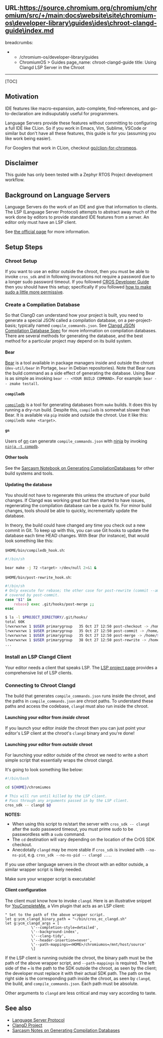 URL:https://source.chromium.org/chromium/chromium/src/+/main:docs\website\site\chromium-os\developer-library\guides\ides\chroot-clangd-guide\index.md
---
breadcrumbs:
- - /chromium-os/developer-library/guides
  - ChromiumOS > Guides
page_name: chroot-clangd-guide
title: Using Clangd LSP Server in the Chroot
---

[TOC]

## Motivation

IDE features like macro-expansion, auto-complete, find-references, and
go-to-declaration are indisuputably useful for programmers.

Language Servers provide these features without committing to configuring a full
IDE like CLion.
So if you work in Emacs, Vim, Sublime, VSCode or similar but don't have all
these features, this guide is for you (assuming you like work being easier).

For Googlers that work in CLion, checkout [go/clion-for-chromeos][go-clion].

## Disclaimer

This guide has only been tested with a Zephyr RTOS Project development workflow.

## Background on Language Servers

Language Servers do the work of an IDE and give that information to clients.
The LSP (Language Server Protocol) attempts to abstract away much of the work
done by editors to provide standard IDE features from a server.
An editor only must have an LSP client.

See [the official page][lsp] for more information.

## Setup Steps

### Chroot Setup

If you want to use an editor outside the chroot, then you must be able to invoke
`cros_sdk` and in following invocations not require a password due to a longer
sudo password timeout.
If you followed [CROS Developer Guide][cros-dev-guide] then you should have this
setup; specifically if you followed [how to make sudo a little more
permissive][permissive-sudo].

### Create a Compilation Database

So that ClangD can understand how your project is built, you need to generate a
special JSON called a compilation database, on a per-project-basis; typically
named `compile_commands.json`. See [Clangd JSON Compilation Database
Spec][clangd-c-db] for more information on compilation databases. There are
several methods for generating the database, and the best method for a
particular project may depend on its build system.

#### Bear

[Bear][bear] is a tool available in package managers inside and outside the
chroot (`dev-util/bear` in Portage, `bear` in Debian repositories). Note that
Bear runs the build command as a side effect of generating the database. Using
Bear is as simple as invoking `bear -- <YOUR BUILD COMMAND>`. For example: `bear
-- zmake testall`.

#### `compiledb`

[`compiledb`][compiledb] is a tool for generating databases from `make` builds.
It does this by running a dry-run build. Despite this, `compiledb` is somewhat
slower than Bear. It is available via `pip` inside and outside the chroot. Use
it like this: `compiledb make <target>`.

#### `gn`

Users of [gn][gn] can generate `compile_commands.json` with [ninja][ninja] by
invoking [`ninja -t compdb`][ninja-tools].

#### Other tools

See the [Sarcasm Notebook on Generating CompilationDatabases][sarcasm-c-db] for
other build systems and tools.

#### Updating the database

You should not have to regenerate this unless the structure of your build
changes. If Clangd was working great but then started to have issues,
regenerating the compilation database can be a quick fix. For minor build
changes, tools should be able to quickly, incrementally update the database.

In theory, the build could have changed any time you check out a new commit in
Git. To keep up with this, you can use Git hooks to update the database each
time HEAD changes. With Bear (for instance), that would look something like
this:

`$HOME/bin/compiledb_hook.sh`:
```sh
#!/bin/sh

bear make -j 72 <target> >/dev/null 2>&1 &
```

`$HOME/bin/post-rewrite_hook.sh`:
```sh
#!/bin/sh
# Only execute for rebase; the other case for post-rewrite (commit --amend) is
# covered by post-commit.
case "$1" in
    rebase) exec .git/hooks/post-merge ;;
esac
```

```sh
$ ls -l $PROJECT_DIRECTORY/.git/hooks/
total 60K
lrwxrwxrwx 1 $USER primarygroup   35 Oct 27 12:50 post-checkout -> /home/$USER/bin/compiledb_hook.sh
lrwxrwxrwx 1 $USER primarygroup   35 Oct 27 12:50 post-commit -> /home/$USER/bin/compiledb_hook.sh
lrwxrwxrwx 1 $USER primarygroup   35 Oct 27 12:50 post-merge -> /home/$USER/bin/compiledb_hook.sh
lrwxrwxrwx 1 $USER primarygroup   38 Oct 27 12:50 post-rewrite -> /home/$USER/bin/post-rewrite_hook.sh
...
```


[comment]: # (TODO http://b/204810365 - compilation db from emerge)

### Install an LSP Clangd Client

Your editor needs a client that speaks LSP.
The [LSP project page][lsp-clients] provides a comprehensive list of LSP
clients.

### Connecting to Chroot Clangd

The build that generates `compile_commands.json` runs inside the chroot, and the
paths in `compile_commands.json` are chroot paths. To understand these paths and
access the codebase, `clangd` must also run inside the chroot.

#### Launching your editor from *inside* chroot

If you launch your editor *inside* the chroot then you can just point your
editor's LSP client at the chroot's `clangd` binary and you're done!

#### Launching your editor from *outside* chroot

For launching your editor outside of the chroot we need to write a short simple
script that essentially wraps the chroot clangd.

It's going to look something like below:

```bash
#!/bin/bash

cd ${HOME}/chromiumos

# This will run until killed by the LSP client.
# Pass through any arguments passed in by the LSP client.
cros_sdk -- clangd $@
```

**NOTES:**
* When using this script to re/start the server with `cros_sdk -- clangd` after
  the sudo password timeout, you must prime sudo to be passwordless with a
  `sudo` command.
* The `cd` destination  will vary depending on the location of the CrOS SDK
  checkout.
* Anecdotally `clangd` may be more stable if `cros_sdk` is invoked with
  `--no-ns-pid`, e.g. `cros_sdk --no-ns-pid -- clangd ...`.


If you use other language servers in the chroot with an editor outside, a
similar wrapper script is likely needed.

Make sure your wrapper script is executable!

#### Client configuration

The client must know how to invoke `clangd`. Here is an illustrative snippet for
[YouCompleteMe](https://github.com/ycm-core/YouCompleteMe), a Vim plugin that
acts as an LSP client:
```
" Set to the path of the above wrapper script.
let g:ycm_clangd_binary_path = "~/bin/cros_ec_clangd.sh"
let g:ycm_clangd_args = [
			\'--completion-style=detailed',
			\'--background-index',
			\'--clang-tidy',
			\'--header-insertion=never',
			\'--path-mappings=<HOME>/chromiumos=/mnt/host/source'
			\]
```

If the LSP client is running outside the chroot, the binary path must be the
path of the above wrapper script,  and `--path-mappings` is required. The left
side of the `=` is the path to the SDK outside the chroot, as seen by the
client; the developer must replace it with their actual SDK path. The path on
the right side is the corresponding path inside the chroot, as seen by `clangd`,
the build, and `compile_commands.json`. Each path must be absolute.

Other arguments to `clangd` are less critical and may vary according to taste.

## See also

* [Language Server Protocol][lsp]
* [ClangD Project][clangd]
* [Sarcasm Notes on Generating Compilation Databases][sarcasm-c-db]

[bear]: https://github.com/rizsotto/Bear
[clangd]: https://clangd.llvm.org
[clangd-c-db]: https://clang.llvm.org/docs/JSONCompilationDatabase.html
[compiledb]: https://github.com/nickdiego/compiledb
[cros-dev-guide]: /chromium-os/developer-library/guides/development/developer-guide/#chromiumos-developer-guide
[gn]: https://gn.googlesource.com/gn
[go-clion]: http://go/clion-for-chromeos
[lsp]: https://microsoft.github.io/language-server-protocol
[lsp-clients]: https://langserver.org/#implementations-client
[ninja]: https://ninja-build.org
[ninja-tools]: https://ninja-build.org/manual.html#_extra_tools
[permissive-sudo]: /chromium-os/developer-library/guides/recipes/tips-and-tricks/#how-to-make-sudo-a-little-more-permissive
[sarcasm-c-db]: https://sarcasm.github.io/notes/dev/compilation-database.html#how-to-generate-a-json-compilation-database
